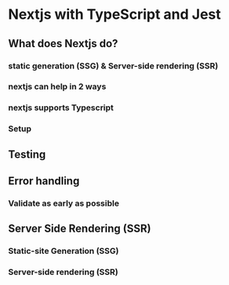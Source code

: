 # Nextjs with TypeScript and Jest

## What does Nextjs do?

### static generation (SSG) &amp; Server-side rendering (SSR)

### nextjs can help in 2 ways

### nextjs supports Typescript

### Setup

## Testing

## Error handling

### Validate as early as possible

## Server Side Rendering (SSR)

### Static-site Generation (SSG)

### Server-side rendering (SSR)
